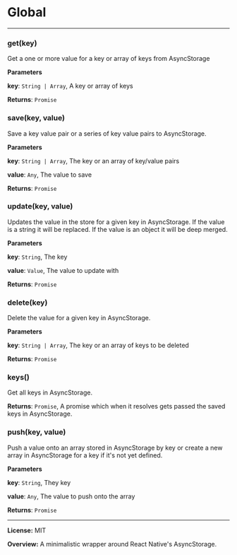 # Global





* * *

### get(key) 

Get a one or more value for a key or array of keys from AsyncStorage

**Parameters**

**key**: `String | Array`, A key or array of keys

**Returns**: `Promise`


### save(key, value) 

Save a key value pair or a series of key value pairs to AsyncStorage.

**Parameters**

**key**: `String | Array`, The key or an array of key/value pairs

**value**: `Any`, The value to save

**Returns**: `Promise`


### update(key, value) 

Updates the value in the store for a given key in AsyncStorage. If the value is a string it will be replaced. If the value is an object it will be deep merged.

**Parameters**

**key**: `String`, The key

**value**: `Value`, The value to update with

**Returns**: `Promise`


### delete(key) 

Delete the value for a given key in AsyncStorage.

**Parameters**

**key**: `String | Array`, The key or an array of keys to be deleted

**Returns**: `Promise`


### keys() 

Get all keys in AsyncStorage.

**Returns**: `Promise`, A promise which when it resolves gets passed the saved keys in AsyncStorage.


### push(key, value) 

Push a value onto an array stored in AsyncStorage by key or create a new array in AsyncStorage for a key if it's not yet defined.

**Parameters**

**key**: `String`, They key

**value**: `Any`, The value to push onto the array

**Returns**: `Promise`



* * *





**License:** MIT 

**Overview:** A minimalistic wrapper around React Native's AsyncStorage.


